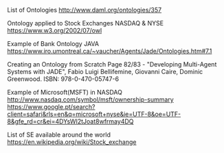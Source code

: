 List of Ontologies
http://www.daml.org/ontologies/357 

Ontology applied to Stock Exchanges NASDAQ & NYSE
https://www.w3.org/2002/07/owl

Example of Bank Ontology JAVA
https://www.iro.umontreal.ca/~vaucher/Agents/Jade/Ontologies.htm#7.1

Creating an Ontology from Scratch
Page 82/83 - "Developing Multi-Agent Systems with JADE", Fabio Luigi Bellifemine, Giovanni Caire, Dominic Greenwood.
ISBN: 978-0-470-05747-6

Example of Microsoft(MSFT) in NASDAQ
http://www.nasdaq.com/symbol/msft/ownership-summary
https://www.google.pt/search?client=safari&rls=en&q=microsoft+nyse&ie=UTF-8&oe=UTF-8&gfe_rd=cr&ei=4DYsWI2tJoat8wfrmay4DQ


List of SE available around the world
https://en.wikipedia.org/wiki/Stock_exchange
